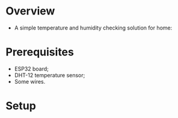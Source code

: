 # Overview
* A simple temperature and humidity checking solution for home:

# Prerequisites
* ESP32 board;
* DHT-12 temperature sensor;
* Some wires.

# Setup

